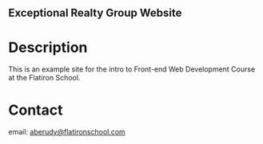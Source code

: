 Exceptional Realty Group Website
---


# Description

This is an example site for the intro to Front-end Web Development Course at the Flatiron School.

# Contact

email: aberudy@flatironschool.com